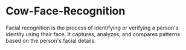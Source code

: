# Cow-Face-Recognition
Facial recognition is the process of identifying or verifying a person's identity using their face. It captures, analyzes, and compares patterns based on the person's facial details.
